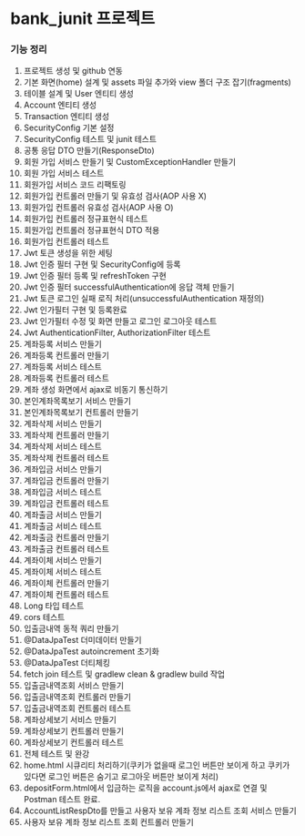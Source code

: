 # bank_junit 프로젝트

### 기능 정리
 1. 프로젝트 생성 및 github 연동
 2. 기본 화면(home) 설계 및 assets 파일 추가와 view 폴더 구조 잡기(fragments)
 3. 테이블 설계 및 User 엔티티 생성  
 4. Account 엔티티 생성
 5. Transaction 엔티티 생성
 6. SecurityConfig 기본 설정
 7. SecurityConfig 테스트 및 junit 테스트
 8. 공통 응답 DTO 만들기(ResponseDto)
 9. 회원 가입 서비스 만들기 및 CustomExceptionHandler 만들기
 10. 회원 가입 서비스 테스트
 11. 회원가입 서비스 코드 리팩토링
 12. 회원가입 컨트롤러 만들기 및 유효성 검사(AOP 사용 X)
 13. 회원가입 컨트롤러 유효성 검사(AOP 사용 O)
 14. 회원가입 컨트롤러 정규표현식 테스트
 15. 회원가입 컨트롤러 정규표현식 DTO 적용
 16. 회원가입 컨트롤러 테스트
 17. Jwt 토큰 생성을 위한 세팅
 18. Jwt 인증 필터 구현 및 SecurityConfig에 등록
 19. Jwt 인증 필터 등록 및 refreshToken 구현
 20. Jwt 인증 필터 successfulAuthentication에 응답 객체 만들기
 21. Jwt 토큰 로그인 실패 로직 처리(unsuccessfulAuthentication 재정의)
 22. Jwt 인가필터 구현 및 등록완료
 23. Jwt 인가필터 수정 및 화면 만들고 로그인 로그아웃 테스트
 24. Jwt AuthenticationFilter, AuthorizationFilter 테스트
 25. 계좌등록 서비스 만들기
 26. 계좌등록 컨트롤러 만들기 
 27. 계좌등록 서비스 테스트
 28. 계좌등록 컨트롤러 테스트
 29. 계좌 생성 화면에서 ajax로 비동기 통신하기
 30. 본인계좌목록보기 서비스 만들기 
 31. 본인계좌목록보기 컨트롤러 만들기
 32. 계좌삭제 서비스 만들기
 33. 계좌삭제 컨트롤러 만들기
 34. 계좌삭제 서비스 테스트
 35. 계좌삭제 컨트롤러 테스트
 36. 계좌입금 서비스 만들기
 37. 계좌입금 컨트롤러 만들기   
 38. 계좌입금 서비스 테스트
 39. 계좌입금 컨트롤러 테스트
 40. 계좌출금 서비스 만들기
 41. 계좌출금 서비스 테스트
 42. 계좌출금 컨트롤러 만들기
 43. 계좌출금 컨트롤러 테스트
 44. 계좌이체 서비스 만들기
 45. 계좌이체 서비스 테스트
 46. 계좌이체 컨트롤러 만들기
 47. 계좌이체 컨트롤러 테스트
 48. Long 타입 테스트
 49. cors 테스트
 50. 입출금내역 동적 쿼리 만들기
 51. @DataJpaTest 더미데이터 만들기
 52. @DataJpaTest autoincrement 초기화
 53. @DataJpaTest 더티체킹
 54. fetch join 테스트 및 gradlew clean & gradlew build 작업
 55. 입출금내역조회 서비스 만들기
 56. 입출금내역조회 컨트롤러 만들기
 57. 입출금내역조회 컨트롤러 테스트
 58. 계좌상세보기 서비스 만들기
 59. 계좌상세보기 컨트롤러 만들기
 60. 계좌상세보기 컨트롤러 테스트
 61. 전체 테스트 및 완강
 62. home.html 시큐리티 처리하기(쿠키가 없을때 로그인 버튼만 보이게 하고 쿠키가 있다면 로그인 버튼은 숨기고 로그아웃 버튼만 보이게 처리)
 63. depositForm.html에서 입금하는 로직을 account.js에서 ajax로 연결 및 Postman 테스트 완료.
 64. AccountListRespDto를 만들고 사용자 보유 계좌 정보 리스트 조회 서비스 만들기
 65. 사용자 보유 계좌 정보 리스트 조회 컨트롤러 만들기
